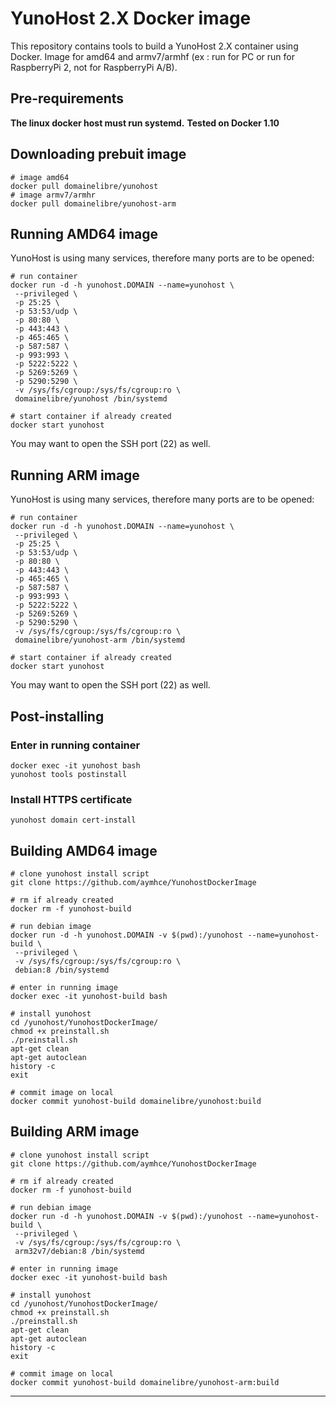 # YunoHost 2.X Docker image

This repository contains tools to build a YunoHost 2.X container using Docker.
Image for amd64 and armv7/armhf (ex : run for PC or run for RaspberryPi 2, not for RaspberryPi A/B).

## Pre-requirements 

**The linux docker host must run systemd.**
**Tested on Docker 1.10**

## Downloading prebuit image

```
# image amd64
docker pull domainelibre/yunohost
# image armv7/armhr
docker pull domainelibre/yunohost-arm
```

## Running AMD64 image

YunoHost is using many services, therefore many ports are to be opened:

```
# run container
docker run -d -h yunohost.DOMAIN --name=yunohost \
 --privileged \
 -p 25:25 \
 -p 53:53/udp \
 -p 80:80 \
 -p 443:443 \
 -p 465:465 \
 -p 587:587 \
 -p 993:993 \
 -p 5222:5222 \
 -p 5269:5269 \
 -p 5290:5290 \
 -v /sys/fs/cgroup:/sys/fs/cgroup:ro \
 domainelibre/yunohost /bin/systemd

# start container if already created
docker start yunohost
```

You may want to open the SSH port (22) as well.

## Running ARM image

YunoHost is using many services, therefore many ports are to be opened:

```
# run container
docker run -d -h yunohost.DOMAIN --name=yunohost \
 --privileged \
 -p 25:25 \
 -p 53:53/udp \
 -p 80:80 \
 -p 443:443 \
 -p 465:465 \
 -p 587:587 \
 -p 993:993 \
 -p 5222:5222 \
 -p 5269:5269 \
 -p 5290:5290 \
 -v /sys/fs/cgroup:/sys/fs/cgroup:ro \
 domainelibre/yunohost-arm /bin/systemd

# start container if already created
docker start yunohost
```

You may want to open the SSH port (22) as well.

## Post-installing

### Enter in running container

```
docker exec -it yunohost bash
yunohost tools postinstall
```

### Install HTTPS certificate

```
yunohost domain cert-install
```

## Building AMD64 image

```
# clone yunohost install script
git clone https://github.com/aymhce/YunohostDockerImage

# rm if already created
docker rm -f yunohost-build

# run debian image
docker run -d -h yunohost.DOMAIN -v $(pwd):/yunohost --name=yunohost-build \
 --privileged \
 -v /sys/fs/cgroup:/sys/fs/cgroup:ro \
 debian:8 /bin/systemd

# enter in running image
docker exec -it yunohost-build bash

# install yunohost
cd /yunohost/YunohostDockerImage/
chmod +x preinstall.sh
./preinstall.sh
apt-get clean
apt-get autoclean
history -c
exit

# commit image on local
docker commit yunohost-build domainelibre/yunohost:build
```

## Building ARM image

```
# clone yunohost install script
git clone https://github.com/aymhce/YunohostDockerImage

# rm if already created
docker rm -f yunohost-build

# run debian image
docker run -d -h yunohost.DOMAIN -v $(pwd):/yunohost --name=yunohost-build \
 --privileged \
 -v /sys/fs/cgroup:/sys/fs/cgroup:ro \
 arm32v7/debian:8 /bin/systemd

# enter in running image
docker exec -it yunohost-build bash

# install yunohost
cd /yunohost/YunohostDockerImage/
chmod +x preinstall.sh
./preinstall.sh
apt-get clean
apt-get autoclean
history -c
exit

# commit image on local
docker commit yunohost-build domainelibre/yunohost-arm:build
```

---

